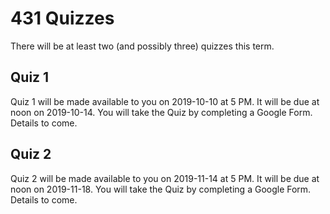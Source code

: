 # 431 Quizzes

There will be at least two (and possibly three) quizzes this term.

## Quiz 1

Quiz 1 will be made available to you on 2019-10-10 at 5 PM. It will be due at noon on 2019-10-14. You will take the Quiz by completing a Google Form. Details to come.

## Quiz 2

Quiz 2 will be made available to you on 2019-11-14 at 5 PM. It will be due at noon on 2019-11-18. You will take the Quiz by completing a Google Form. Details to come.

